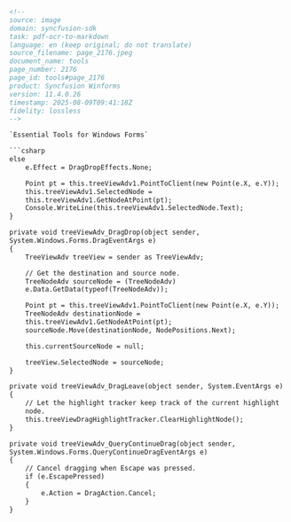 ```html
<!-- 
source: image
domain: syncfusion-sdk
task: pdf-ocr-to-markdown
language: en (keep original; do not translate)
source_filename: page_2176.jpeg
document_name: tools
page_number: 2176
page_id: tools#page_2176
product: Syncfusion Winforms
version: 11.4.0.26
timestamp: 2025-08-09T09:41:18Z
fidelity: lossless
-->

`Essential Tools for Windows Forms`

```csharp
else
    e.Effect = DragDropEffects.None;

    Point pt = this.treeViewAdv1.PointToClient(new Point(e.X, e.Y));
    this.treeViewAdv1.SelectedNode =
    this.treeViewAdv1.GetNodeAtPoint(pt);
    Console.WriteLine(this.treeViewAdv1.SelectedNode.Text);
}

private void treeViewAdv_DragDrop(object sender, 
System.Windows.Forms.DragEventArgs e)
{
    TreeViewAdv treeView = sender as TreeViewAdv;

    // Get the destination and source node.
    TreeNodeAdv sourceNode = (TreeNodeAdv)
    e.Data.GetData(typeof(TreeNodeAdv));

    Point pt = this.treeViewAdv1.PointToClient(new Point(e.X, e.Y));
    TreeNodeAdv destinationNode =
    this.treeViewAdv1.GetNodeAtPoint(pt);
    sourceNode.Move(destinationNode, NodePositions.Next);

    this.currentSourceNode = null;

    treeView.SelectedNode = sourceNode;
}

private void treeViewAdv_DragLeave(object sender, System.EventArgs e)
{
    // Let the highlight tracker keep track of the current highlight
    node.
    this.treeViewDragHighlightTracker.ClearHighlightNode();
}

private void treeViewAdv_QueryContinueDrag(object sender,
System.Windows.Forms.QueryContinueDragEventArgs e)
{
    // Cancel dragging when Escape was pressed.
    if (e.EscapePressed)
    {
        e.Action = DragAction.Cancel;
    }
}
```

<!-- tags: [Syncfusion Winforms, DragDropEffects, TreeNodeAdv, TreeViewAdv, QueryContinueDragEventArgs, TreeNodePositions, HighlightTracker] keywords: [DragDropEffects, TreeNodeAdv, TreeViewAdv, DragDrop, DragLeave, QueryContinueDrag, DragAction, EscapePressed] -->
```